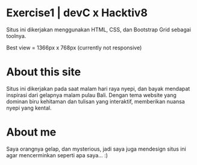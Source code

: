 # Exercise1 | devC x Hacktiv8
  Situs ini dikerjakan menggunakan HTML, CSS, dan Bootstrap Grid sebagai toolnya.
  
  Best view = 1366px x 768px (currently not responsive)
  
  
  
# About this site
  Situs ini dikerjakan pada saat malam hari raya nyepi, dan bayak mendapat inspirasi dari gelapnya malam pulau Bali.
  Dengan tema website yang dominan biru kehitaman dan tulisan yang interaktif, memberikan nuansa nyepi yang kental.
  
  
  
# About me
  Saya orangnya gelap, dan mysterious, jadi saya juga mendesign situs ini agar mencerminkan seperti apa saya... :)
